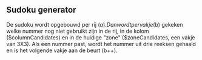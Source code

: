 ## Sudoku generator

 De sudoku wordt opgebouwd per rij ($a). Dan wordt per vakje ($b) gekeken welke nummer nog niet gebruikt zijn in de rij,
 in de kolom ($columnCandidates) en in de huidige "zone" ($zoneCandidates, een vakje van 3X3).
 Als een nummer past, wordt het nummer uit drie reeksen gehaald en is het volgende vakje aan de beurt (b++).
